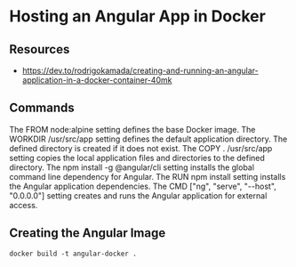 # Hosting an Angular App in Docker

## Resources

- https://dev.to/rodrigokamada/creating-and-running-an-angular-application-in-a-docker-container-40mk

## Commands

The FROM node:alpine setting defines the base Docker image.
The WORKDIR /usr/src/app setting defines the default application directory. The defined directory is created if it does not exist.
The COPY . /usr/src/app setting copies the local application files and directories to the defined directory.
The npm install -g @angular/cli setting installs the global command line dependency for Angular.
The RUN npm install setting installs the Angular application dependencies.
The CMD ["ng", "serve", "--host", "0.0.0.0"] setting creates and runs the Angular application for external access.

## Creating the Angular Image

`docker build -t angular-docker .`
